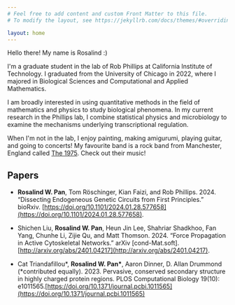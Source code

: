 ```yaml
---
# Feel free to add content and custom Front Matter to this file.
# To modify the layout, see https://jekyllrb.com/docs/themes/#overriding-theme-defaults

layout: home
---
```


Hello there! My name is Rosalind :)

I'm a graduate student in the lab of Rob
Phillips at California Institute of Technology. I graduated from the University
 of Chicago in 2022, where I majored in Biological Sciences and Computational
 and Applied Mathematics.

I am broadly interested in using quantitative methods in the field of
mathematics and physics to study biological phenomena. In my current research in the Phillips lab,
I combine statistical physics and microbiology to examine the mechanisms underlying
transcriptional regulation. 

When I'm not in the lab, I enjoy painting, making amigurumi, playing guitar,
and going to concerts! My favourite band is a rock band from Manchester, England
called [The 1975](https://the1975.com/). Check out their music!


## Papers
- **Rosalind W. Pan**, Tom Röschinger, Kian Faizi, and Rob Phillips. 2024. “Dissecting Endogeneous Genetic Circuits from First Principles.” bioRxiv. [https://doi.org/10.1101/2024.01.28.577658](https://doi.org/10.1101/2024.01.28.577658).

- Shichen Liu, **Rosalind W. Pan**, Heun Jin Lee, Shahriar Shadkhoo, Fan Yang, Chunhe Li, Zijie Qu, and Matt Thomson. 2024. “Force Propagation in Active Cytoskeletal Networks.” arXiv [cond-Mat.soft]. [http://arxiv.org/abs/2401.04217](http://arxiv.org/abs/2401.04217).

- Cat Triandafillou\*, **Rosalind W. Pan\***, Aaron Dinner, D. Allan Drummond (\*contributed equally). 2023. Pervasive, conserved secondary structure in highly charged protein regions. PLOS Computational Biology 19(10): e1011565.[https://doi.org/10.1371/journal.pcbi.1011565](https://doi.org/10.1371/journal.pcbi.1011565)